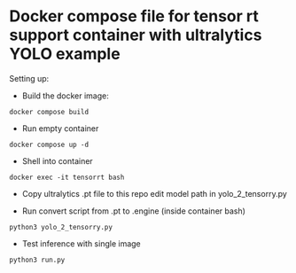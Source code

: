 # Docker compose file for tensor rt support container with ultralytics YOLO example

Setting up:
- Build the docker image:
```
docker compose build
```
- Run empty container
```
docker compose up -d
```
- Shell into container
```
docker exec -it tensorrt bash
```
- Copy ultralytics .pt file to this repo edit model path in yolo_2_tensorry.py

- Run convert script from .pt to .engine (inside container bash)
```
python3 yolo_2_tensorry.py
```
- Test inference with single image
```
python3 run.py
```


